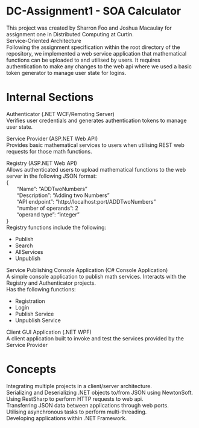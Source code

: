 # DC-Assignment1 - SOA Calculator
This project was created by Sharron Foo and Joshua Macaulay for assignment one in Distributed Computing at Curtin.
<br />Service-Oriented Architecture
<br />Following the assignment specification within the root directory of the repository, we implemented a web service application that 
mathematical functions can be uploaded to and utilised by users. It requires authentication to make any changes to the web api
where we used a basic token generator to manage user state for logins.
# Internal Sections
Authenticator (.NET WCF/Remoting Server)
<br />Verifies user credentials and generates authentication tokens to manage user state.

Service Provider (ASP.NET Web API)
<br />Provides basic mathematical services to users when utilising REST web requests for those math functions.

Registry (ASP.NET Web API)
<br />Allows authenticated users to upload mathematical functions to the web server in the following JSON format:
<br />{
  <br /> &emsp;“Name”: “ADDTwoNumbers”
  <br /> &emsp;“Description”: “Adding two Numbers” 
  <br /> &emsp;“API endpoint”: “http://localhost:port/ADDTwoNumbers” 
  <br /> &emsp;“number of operands”: 2 
  <br /> &emsp;“operand type”: “integer”
<br />}
<br />Registry functions include the following:
* Publish
* Search
* AllServices
* Unpublish

Service Publishing Console Application (C# Console Application)
<br />A simple console application to publish math services. Interacts with the Registry and Authenticator projects.
<br />Has the following functions:
* Registration
* Login
* Publish Service
* Unpublish Service

Client GUI Application (.NET WPF)
<br />A client application built to invoke and test the services provided by the Service Provider

# Concepts
Integrating multiple projects in a client/server architecture.
<br />Serializing and Deserializing .NET objects to/from JSON using NewtonSoft.
<br />Using RestSharp to perform HTTP requests to web api.
<br />Transferring JSON data between applications through web ports.
<br />Utilising asynchronous tasks to perform multi-threading.
<br />Developing applications within .NET Framework.
